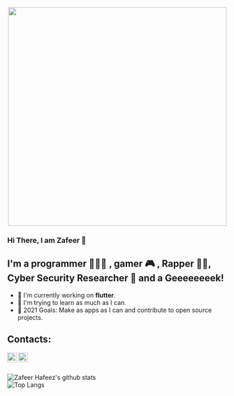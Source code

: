 <div align="center">
<img src="https://octodex.github.com/images/gobbleotron.gif" width="500"><br>
</div>

### Hi There, I am Zafeer 👋
## I'm a programmer 👨🏽‍💻 , gamer 🎮 , Rapper 🤘🏽, Cyber Security Researcher 🔬 and a Geeeeeeeek!

- 📱  I'm currently working on **flutter**.
- 🌱 I'm trying to learn as much as I can. 
- 🥅 2021 Goals: Make as apps as I can and contribute to open source projects.
## Contacts:
[<img align="left" alt="Terry | Instagram" width="22px" src="https://cdn.jsdelivr.net/npm/simple-icons@v3/icons/instagram.svg" />][instagram]

[<img align="left" alt="Terry | YouTube" width="22px" src="https://cdn.jsdelivr.net/npm/simple-icons@v3/icons/youtube.svg" />][youtube]



<br />
<br />

![Zafeer Hafeez's github stats](https://github-readme-stats.vercel.app/api?username=IIvexII&count_private=true&show_icons=true)  
![Top Langs](https://github-readme-stats.vercel.app/api/top-langs/?username=IIvexII)

[youtube]: https://www.youtube.com/channel/UCrGoIfMI_bT2FlKtbMf5inw
[instagram]: https://www.instagram.com/zafeerhafeez/
